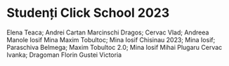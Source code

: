 # Studenți Click School 2023
Elena Teaca;
Andrei Cartan
Marcinschi Dragos;
Cervac Vlad;
Andreea Manole
Iosif Mina
Maxim Tobultoc;
Mina Iosif
Chisinau 2023;
Mina Iosif;
Paraschiva Belmega;
Maxim Tobultoc 2.0;
Mina Iosif
Mihai Plugaru
Cervac Ivanka;
Dragoman Florin
Gustei Victoria


